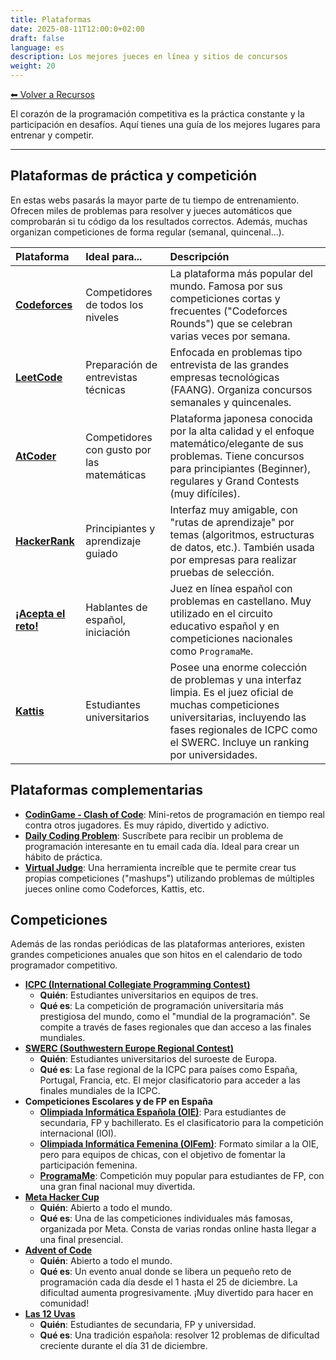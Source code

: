```yaml
---
title: Plataformas
date: 2025-08-11T12:00:0+02:00
draft: false
language: es
description: Los mejores jueces en línea y sitios de concursos
weight: 20
---
```


[⬅ Volver a Recursos](../)


El corazón de la programación competitiva es la práctica constante y la participación en desafíos. Aquí tienes una guía de los mejores lugares para entrenar y competir.

---


## Plataformas de práctica y competición

En estas webs pasarás la mayor parte de tu tiempo de entrenamiento. Ofrecen miles de problemas para resolver y jueces automáticos que comprobarán si tu código da los resultados correctos. Además, muchas organizan competiciones de forma regular (semanal, quincenal...).

| Plataforma | Ideal para... | Descripción |
| :--- | :--- | :--- |
| **[Codeforces](https://codeforces.com)** | Competidores de todos los niveles | La plataforma más popular del mundo. Famosa por sus competiciones cortas y frecuentes ("Codeforces Rounds") que se celebran varias veces por semana. |
| **[LeetCode](https://leetcode.com)** | Preparación de entrevistas técnicas | Enfocada en problemas tipo entrevista de las grandes empresas tecnológicas (FAANG). Organiza concursos semanales y quincenales. |
| **[AtCoder](https://atcoder.jp)** | Competidores con gusto por las matemáticas | Plataforma japonesa conocida por la alta calidad y el enfoque matemático/elegante de sus problemas. Tiene concursos para principiantes (Beginner), regulares y Grand Contests (muy difíciles). |
| **[HackerRank](https://www.hackerrank.com)** | Principiantes y aprendizaje guiado | Interfaz muy amigable, con "rutas de aprendizaje" por temas (algoritmos, estructuras de datos, etc.). También usada por empresas para realizar pruebas de selección. |
| **[¡Acepta el reto!](https://aceptaelreto.com)** | Hablantes de español, iniciación | Juez en línea español con problemas en castellano. Muy utilizado en el circuito educativo español y en competiciones nacionales como `ProgramaMe`. |
| **[Kattis](https://open.kattis.com)** | Estudiantes universitarios | Posee una enorme colección de problemas y una interfaz limpia. Es el juez oficial de muchas competiciones universitarias, incluyendo las fases regionales de ICPC como el SWERC. Incluye un ranking por universidades. |


## Plataformas complementarias

- **[CodinGame - Clash of Code](https://www.codingame.com/multiplayer/clashofcode)**: Mini-retos de programación en tiempo real contra otros jugadores. Es muy rápido, divertido y adictivo.
- **[Daily Coding Problem](https://www.dailycodingproblem.com)**: Suscríbete para recibir un problema de programación interesante en tu email cada día. Ideal para crear un hábito de práctica.
- **[Virtual Judge](https://vjudge.net)**: Una herramienta increíble que te permite crear tus propias competiciones ("mashups") utilizando problemas de múltiples jueces online como Codeforces, Kattis, etc.


## Competiciones

Además de las rondas periódicas de las plataformas anteriores, existen grandes competiciones anuales que son hitos en el calendario de todo programador competitivo.

- **[ICPC (International Collegiate Programming Contest)](https://icpc.global)**
  - **Quién**: Estudiantes universitarios en equipos de tres.
  - **Qué es**: La competición de programación universitaria más prestigiosa del mundo, como el "mundial de la programación". Se compite a través de fases regionales que dan acceso a las finales mundiales.
- **[SWERC (Southwestern Europe Regional Contest)](https://swerc.eu)**
  - **Quién**: Estudiantes universitarios del suroeste de Europa.
  - **Qué es**: La fase regional de la ICPC para países como España, Portugal, Francia, etc. El mejor clasificatorio para acceder a las finales mundiales de la ICPC.
- **Competiciones Escolares y de FP en España**
  - **[Olimpiada Informática Española (OIE)](https://olimpiada-informatica.org)**: Para estudiantes de secundaria, FP y bachillerato. Es el clasificatorio para la competición internacional (IOI).
  - **[Olimpiada Informática Femenina (OIFem)](https://oifem.es)**: Formato similar a la OIE, pero para equipos de chicas, con el objetivo de fomentar la participación femenina.
  - **[ProgramaMe](https://programame.com)**: Competición muy popular para estudiantes de FP, con una gran final nacional muy divertida.
- **[Meta Hacker Cup](https://www.facebook.com/codingcompetitions/hacker-cup)**
  - **Quién**: Abierto a todo el mundo.
  - **Qué es**: Una de las competiciones individuales más famosas, organizada por Meta. Consta de varias rondas online hasta llegar a una final presencial.
- **[Advent of Code](https://adventofcode.com)**
  - **Quién**: Abierto a todo el mundo.
  - **Qué es**: Un evento anual donde se libera un pequeño reto de programación cada día desde el 1 hasta el 25 de diciembre. La dificultad aumenta progresivamente. ¡Muy divertido para hacer en comunidad!
- **[Las 12 Uvas](https://las12uvas.es)**
  - **Quién**: Estudiantes de secundaria, FP y universidad.
  - **Qué es**: Una tradición española: resolver 12 problemas de dificultad creciente durante el día 31 de diciembre.

